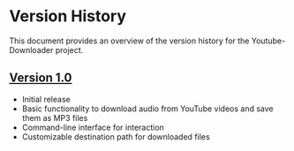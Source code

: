 # Version History

This document provides an overview of the version history for the Youtube-Downloader project.

## [Version 1.0](https://github.com/IwamotoLuiz/Youtube-Downloader/blob/v0/youtube_downloader.py)

- Initial release
- Basic functionality to download audio from YouTube videos and save them as MP3 files
- Command-line interface for interaction
- Customizable destination path for downloaded files
